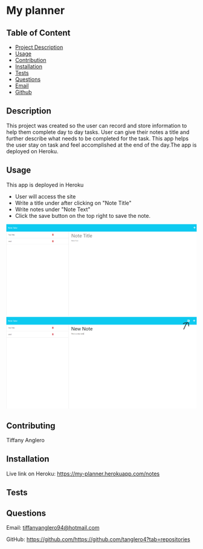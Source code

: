 # My planner
          
## Table of Content 
- [Project Description](#Description)
- [Usage](#Usage)
- [Contribution](#Contribution)
- [Installation](#Installation)
- [Tests](#Tests)
- [Questions](#Questions)
- [Email](#Email)
- [Github](#Github)
## Description
This project was created so the user can record and store information to help them complete day to day tasks. User can give their notes a title and further describe what needs to be completed for the task. This app helps the user stay on task and feel accomplished at the end of the day.The app is deployed on Heroku.
## Usage
 This app is deployed in Heroku
- User will access the site
- Write a title under after clicking on "Note Title"
- Write notes under "Note Text"
- Click the save button on the top right to save the note.

![Link shows the note taking app. Saved notes are on the left of the screen and the new note section is on the right column.](./images/Note-Taker.png)
![Link shows the new notes and an arrow pointing to the save button on the top right of the screen.](./images/Save-note.png)
## Contributing
Tiffany Anglero
## Installation
Live link on Heroku: https://my-planner.herokuapp.com/notes

## Tests

## Questions 

Email: tiffanyanglero94@hotmail.com

GitHub: https://github.com/https://github.com/tanglero4?tab=repositories   
